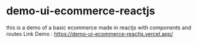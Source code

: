# demo-ui-ecommerce-reactjs
this is a demo of a basic ecommerce made in reactjs with components and routes
Link Demo :  https://demo-ui-ecommerce-reactjs.vercel.app/
